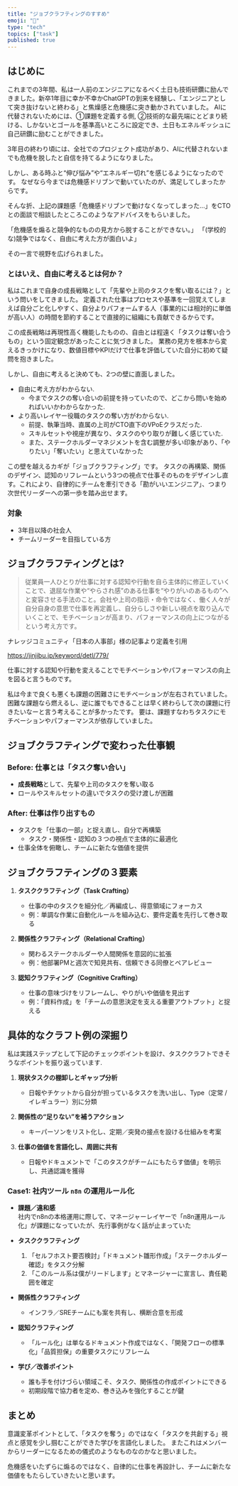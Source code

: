 ```yaml
---
title: "ジョブクラフティングのすすめ"
emoji: "🐡"
type: "tech"
topics: ["task"]
published: true
---
```


## はじめに  

これまでの3年間、私は一人前のエンジニアになるべく土日も技術研鑽に励んできました。新卒1年目に幸か不幸かChatGPTの到来を経験し、「エンジニアとして突き抜けないと終わる」と焦燥感と危機感に突き動かされていました。
AIに代替されないためには、①課題を定義する側, ②技術的な最先端にとどまり続ける、しかないとゴールを基準高いところに設定でき、土日もエネルギッシュに自己研鑽に励むことができました。

3年目の終わり頃には、全社でのプロジェクト成功があり、AIに代替されないまでも危機を脱したと自信を持てるようになりました。

しかし、ある時ふと“伸び悩み”や“エネルギー切れ”を感じるようになったのです。
なぜなら今までは危機感ドリブンで動いていたのが、満足してしまったからです。

そんな折、上記の課題感「危機感ドリブンで動けなくなってしまった...」をCTOとの面談で相談したところこのようなアドバイスをもらいました。

「危機感を煽ると競争的なものの見方から脱することができない。」
「(学校的な)競争ではなく、自由に考えた方が面白いよ」

その一言で視野を広げられました。

### とはいえ、自由に考えるとは何か？

私はこれまで自身の成長戦略として「先輩や上司のタスクを奪い取るには？」という問いをしてきました。
定義された仕事はプロセスや基準を一回覚えてしまえば自分ごと化しやすく、自分よりパフォームする人（事業的には相対的に単価が高い人）の時間を節約することで直接的に組織にも貢献できるからです。

この成長戦略は再現性高く機能したものの、自由とは程遠く「タスクは奪い合うもの」という固定観念があったことに気づきました。
業務の見方を根本から変えるきっかけになり、数値目標やKPIだけで仕事を評価していた自分に初めて疑問を抱きました。

しかし、自由に考えると決めても、2つの壁に直面しました。

- 自由に考え方がわからない.
  - 今までタスクの奪い合いの前提を持っていたので、どこから問いを始めればいいかわからなかった.
- より高いレイヤー役職のタスクの奪い方がわからない.
  - 前提、執筆当時、直属の上司がCTO直下のVPoEクラスだった.
  - スキルセットや視座が異なり、タスクのやり取りが難しく感じていた.
  - また、ステークホルダーマネジメントを含む調整が多い印象があり、「やりたい」「奪いたい」と思えていなかった

この壁を越えるカギが「ジョブクラフティング」です。
タスクの再構築、関係のデザイン、認知のリフレームという3つの視点で仕事そのものをデザインし直す。これにより、自律的にチームを牽引できる「勘がいいエンジニア」、つまり次世代リーダーへの第一歩を踏み出せます。

### 対象

- 3年目以降の社会人
- チームリーダーを目指している方

## ジョブクラフティングとは?

> 従業員一人ひとりが仕事に対する認知や行動を自ら主体的に修正していくことで、退屈な作業や“やらされ感”のある仕事を“やりがいのあるもの”へと変容させる手法のこと。会社や上司の指示・命令ではなく、働く人々が自分自身の意思で仕事を再定義し、自分らしさや新しい視点を取り込んでいくことで、モチベーションが高まり、パフォーマンスの向上につながるという考え方です。

ナレッジコミュニティ「日本の人事部」様の記事より定義を引用

https://jinjibu.jp/keyword/detl/779/

仕事に対する認知や行動を変えることでモチベーションやパフォーマンスの向上を図ると言うものです。

私は今まで良くも悪くも課題の困難さにモチベーションが左右されていました。
困難な課題なら燃えるし、逆に誰でもできることは早く終わらして次の課題に行きたいなーと言う考えることが多かったです。
要は、課題すなわちタスクにモチベーションやパフォーマンスが依存していました。

## ジョブクラフティングで変わった仕事観

### Before: 仕事とは「タスク奪い合い」

- **成長戦略**として、先輩や上司のタスクを奪い取る
- ロールやスキルセットの違いでタスクの受け渡しが困難  

### After: 仕事は作り出すもの  

- タスクを「仕事の一部」と捉え直し、自分で再構築  
  - タスク・関係性・認知の３つの視点で主体的に最適化  
- 仕事全体を俯瞰し、チームに新たな価値を提供  

## ジョブクラフティングの３要素  

1. **タスククラフティング（Task Crafting）**  
   - 仕事の中のタスクを細分化／再編成し、得意領域にフォーカス  
   - 例：単調な作業に自動化ルールを組み込む、要件定義を先行して巻き取る  

2. **関係性クラフティング（Relational Crafting）**  
   - 関わるステークホルダーや人間関係を意図的に拡張  
   - 例：他部署PMと週次で知見共有、信頼できる同僚とペアレビュー  

3. **認知クラフティング（Cognitive Crafting）**  
   - 仕事の意味づけをリフレームし、やりがいや価値を見出す  
   - 例：「資料作成」を「チームの意思決定を支える重要アウトプット」と捉える  

## 具体的なクラフト例の深掘り

私は実践ステップとして下記のチェックポイントを設け、タスククラフトできそうなポイントを振り返っています.

1. **現状タスクの棚卸しとギャップ分析**  
   - 日報やチケットから自分が担っているタスクを洗い出し、Type（定常 / イレギュラー）別に分類  

2. **関係性の“足りない”を補うアクション**  
   - キーパーソンをリスト化し、定期／突発の接点を設ける仕組みを考案  

3. **仕事の価値を言語化し、周囲に共有**  
   - 日報やドキュメントで「このタスクがチームにもたらす価値」を明示し、共通認識を獲得  

### Case1: 社内ツール `n8n` の運用ルール化

- **課題／違和感**  
  社内でn8nの本格運用に際して、マネージャーレイヤーで「n8n運用ルール化」が課題になっていたが、先行事例がなく話が止まっていた

- **タスククラフティング**  
  1. 「セルフホスト要否検討」「ドキュメント雛形作成」「ステークホルダー確認」をタスク分解
  2. 「このルール系は僕がリードします」とマネージャーに宣言し、責任範囲を確定

- **関係性クラフティング**  
  - インフラ／SREチームにも案を共有し、横断合意を形成  

- **認知クラフティング**  
  - 「ルール化」は単なるドキュメント作成ではなく、「開発フローの標準化」「品質担保」の重要タスクにリフレーム

- **学び／改善ポイント**  
  - 誰も手を付けづらい領域こそ、タスク、関係性の作成ポイントにできる
  - 初期段階で協力者を定め、巻き込みを強化することが鍵

## まとめ

意識変革ポイントとして、「タスクを奪う」のではなく「タスクを共創する」視点と感覚を少し掴むことができた学びを言語化しました。
またこれはメンバーからリーダーになるための儀式のようなものなのかなと思いました。

危機感をいたずらに煽るのではなく、自律的に仕事を再設計し、チームに新たな価値をもたらしていきたいと思います。
